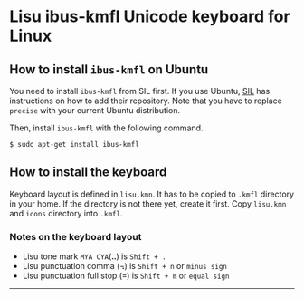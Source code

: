 # Lisu ibus-kmfl Unicode keyboard for Linux

## How to install `ibus-kmfl` on Ubuntu

You need to install `ibus-kmfl` from SIL first. If you use Ubuntu, [SIL] has instructions on how to add their repository. Note that you have to replace `precise` with your current Ubuntu distribution.

Then, install `ibus-kmfl` with the following command.

    $ sudo apt-get install ibus-kmfl
 
## How to install the keyboard

Keyboard layout is defined in `lisu.kmn`. It has to be copied to `.kmfl` directory in your home. If the directory is not there yet, create it first. Copy `lisu.kmn` and `icons` directory into `.kmfl`.

### Notes on the keyboard layout

* Lisu tone mark `MYA CYA`(ꓺ) is `Shift + .`
* Lisu punctuation comma (꓾) is `Shift + n` or `minus sign`
* Lisu punctuation full stop (꓿) is `Shift + m` or `equal sign`

---

[SIL]: http://packages.sil.org/ "SIL"
